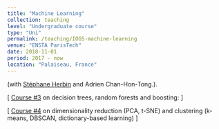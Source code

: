 ```yaml
---
title: "Machine Learning"
collection: teaching
level: "Undergraduate course"
type: "Uni"
permalink: /teaching/IOGS-machine-learning
venue: "ENSTA ParisTech"
date: 2018-11-01
period: 2017 - now
location: "Palaiseau, France"
---
```


(with [Stéphane Herbin](http://www.onera.fr/fr/staff/stephane-herbin) and Adrien Chan-Hon-Tong.).

\[ [Course #3](../files/ensta-app-03-arbres-ensembles.pdf) on decision trees, random forests and boosting:  \]

\[ [Course #4](../files/ensta-app-04-non-supervise.pdf) on dimensionality reduction (PCA, t-SNE) and clustering (k-means, DBSCAN, dictionary-based learning) \]

